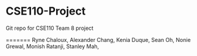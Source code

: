 CSE110-Project
==============

Git repo for CSE110 Team 8 project


=======
Ryne Chaloux,
Alexander Chang,
Kenia Duque,
Sean Oh,
Nonie Grewal,
Monish Ratanji,
Stanley Mah,
